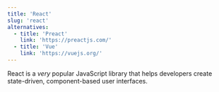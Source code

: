 ```yaml
---
title: 'React'
slug: 'react'
alternatives:
  - title: 'Preact'
    link: 'https://preactjs.com/'
  - title: 'Vue'
    link: 'https://vuejs.org/'
---
```


React is a _very_ popular JavaScript library that helps developers create state-driven, component-based user interfaces.
